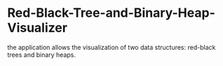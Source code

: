 # Red-Black-Tree-and-Binary-Heap-Visualizer



the application allows the visualization of two data structures: red-black trees and binary heaps.
